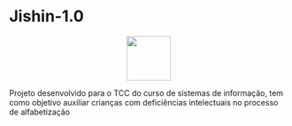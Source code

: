 # Jishin-1.0
<p align="center"><img src="https://japanesekanji.nobody.jp/image/self-confidence.gif" width="80"></p>

Projeto desenvolvido para o TCC do curso de sistemas de informação, tem como objetivo auxiliar crianças com deficiências intelectuais no processo de alfabetização

